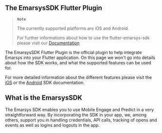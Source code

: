 ## The EmarsysSDK Flutter Plugin
> __`Note`__
>
> The currently supported platforms are iOS and Android.
> 
> For further informations about how to use the flutter-emarsys-sdk please visit our [Documentation](https://github.com/emartech/flutter-emarsys-sdk/wiki)

The EmarsysSDK Flutter Plugin is the official plugin to help integrate Emarsys into your Flutter application. 
On this page we won't go into details about how the SDK works, and what the supported features can be used for.

For more detailed information about the different features please visit the [iOS](https://github.com/emartech/ios-emarsys-sdk/wiki) or the [Android](https://github.com/emartech/android-emarsys-sdk/wiki) SDK documentation.

## What is the EmarsysSDK
The Emarsys SDK enables you to use Mobile Engage and Predict in a very straightforward way. By incorporating the SDK in your app, we, among others, support you in handling credentials, API calls, tracking of opens and events as well as logins and logouts in the app.
